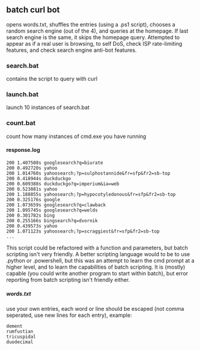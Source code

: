 ## batch curl bot
opens words.txt, shuffles the entries (using a .ps1 script), chooses a random search engine (out of the 4),
and queries at the homepage. If last search engine is the same, it skips the homepage query.
Attempted to appear as if a real user is browsing, to self DoS, check ISP rate-limiting features, and check search engine anti-bot features.

### search.bat
contains the script to query with curl

### launch.bat
launch 10 instances of search.bat

### count.bat
count how many instances of cmd.exe you have running

#### response.log
````
200 1.407508s googlesearch?q=biurate 
200 0.492720s yahoo 
200 1.014760s yahoosearch;?p=sulphostannide&fr=sfp&fr2=sb-top 
200 0.418944s duckduckgo 
200 0.609388s duckduckgo?q=imperium&ia=web 
200 0.523881s yahoo 
200 1.188855s yahoosearch;?p=hypocotyledonous&fr=sfp&fr2=sb-top 
200 0.325176s google 
200 1.073659s googlesearch?q=clawback 
200 1.095745s googlesearch?q=welds 
200 0.301782s bing 
200 0.255166s bingsearch?q=dvornik 
200 0.439573s yahoo 
200 1.071123s yahoosearch;?p=scraggiest&fr=sfp&fr2=sb-top 
...
````
This script could be refactored with a function and parameters, but batch scripting isn't very friendly.
A better scripting language would to be to use .python or .powershell, but this was an attempt to learn the cmd prompt at a higher level, and to learn the capabilities of batch scripting.
It is (mostly) capable (you could write another program to start within batch), but error reporting from batch scripting isn't friendly either.

##### words.txt
use your own entries, each word or line should be escaped (not comma seperated, use new lines for each entry), example:
````
dement
rumfustian
tricuspidal
duodecimal
````
